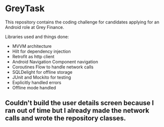 # GreyTask

This repository contains the coding challenge for candidates applying for an Android role at Grey Finance.

Libraries used and things done:
- MVVM architecture
- Hilt for dependency injection
- Retrofit as http client
- Android Navigation Component navigation
- Coroutines Flow to handle network calls
- SQLDelight for offline storage
- JUnit and Mockito for testing
- Explicitly handled errors
- Offline mode handled

## Couldn't build the user details screen because I ran out of time but I already made the network calls and wrote the repository classes.
